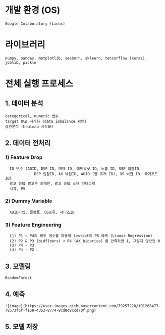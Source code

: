 # 개발 환경 (OS)
    Google Colaboratory (Linux)

# 라이브러리
    numpy, pandas, matplotlib, seaborn, sklearn, tensorflow (keras), joblib, pickle

# 전체 실행 프로세스
## 1. 데이터 분석
    categorical, numeric 변수
    target 분포 시각화 (data imbalance 확인)
    상관분석 (heatmap 시각화)

## 2. 데이터 전처리
### 1) Feature Drop
      ID 변수 (ADID, DSP ID, 매체 ID, 애드유닛 ID, 노출 ID, SSP 입찰ID,
                 DSP 입찰ID, AX 낙찰ID, WUID (웹 유저 ID), OS 버전 ID, 국가코드 ID)
      광고 응답 광고주 도메인, 광고 응답 소재 카테고리
      시각, P5
      
### 2) Dummy Variable
      ADID타입, 플랫폼, OS종류, 사이즈ID

### 3) Feature Engineering
      (1) P1 ~ P4의 회귀 계수를 이용해 testset의 P5 예측 (Linear Regression)
      (2) P2 & P3 (bidfloors) < P4 (AX bidprice) 를 만족하면 1, 그렇지 않으면 0
      (3) P4 - P3
      (4) P4 - P2

## 3. 모델링
    RandomForest

## 4. 예측
    ![image](https://user-images.githubusercontent.com/79257220/191268477-78573f6f-f159-4353-8774-9cd8d8ccd70f.png)

    
## 5. 모델 저장
